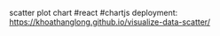 scatter plot chart
#react #chartjs
deployment: https://khoathanglong.github.io/visualize-data-scatter/
